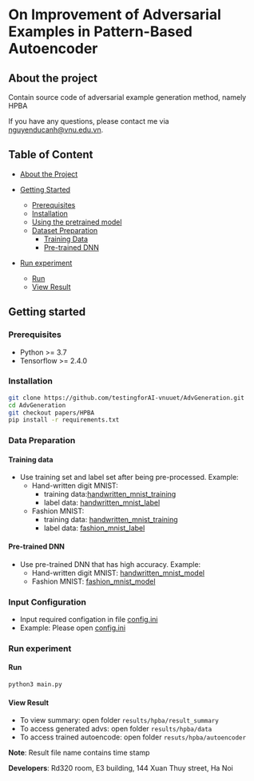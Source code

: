 # On Improvement of Adversarial Examples in Pattern-Based Autoencoder


## About the project
Contain source code of adversarial example generation method, namely HPBA 

If you have any questions, please contact me via nguyenducanh@vnu.edu.vn.

## Table of Content 

* [About the Project](#about-the-project)
* [Getting Started](#getting-started)
  * [Prerequisites](#prerequisites)
  * [Installation](#installation)
  * [Using the pretrained model](#Using-the-pretrained-model)
  * [Dataset Preparation](#Dataset-Preparation)
    * [Training Data](#Training-data)
    * [Pre-trained DNN](#Pre-trained-DNN)

* [Run experiment](#Run-experiment)
  * [Run](#run)
  * [View Result](#View-Result)


## Getting started

### Prerequisites

* Python >= 3.7
* Tensorflow >= 2.4.0
### Installation
```sh
git clone https://github.com/testingforAI-vnuuet/AdvGeneration.git
cd AdvGeneration
git checkout papers/HPBA
pip install -r requirements.txt
```
### Data Preparation

#### Training data
- Use training set and label set after being pre-processed. Example:
  - Hand-written digit MNIST: 
      - training data:[handwritten_mnist_training](https://drive.google.com/file/d/1R7gvFYTrtH75cV7qDg_zaQJ5J8ccIZCV/view?usp=sharing)
      - label data: [handwritten_mnist_label](https://drive.google.com/file/d/1miFdEi1X8Fr6hZx9_9UbWOmC8MPS27AJ/view?usp=sharing)
  - Fashion MNIST: 
      - training data: [handwritten_mnist_training](https://drive.google.com/file/d/1rEDOowWbCvKFPphJMtoSW0UHvEZYAmxV/view?usp=sharing)
      - label data:  [fashion_mnist_label](https://drive.google.com/file/d/1miFdEi1X8Fr6hZx9_9UbWOmC8MPS27AJ/view?usp=sharing)
#### Pre-trained DNN
- Use pre-trained DNN that has high accuracy. Example:
  - Hand-written digit MNIST: [handwritten_mnist_model](https://drive.google.com/file/d/1eBmWjM3HPp2Ci3e6dhd7iMNYCik2Se8q/view?usp=sharing)
  - Fashion MNIST: [fashion_mnist_model](https://drive.google.com/file/d/1aVk4oMzOSqsh7qzF_zXUC0Qy2ftHmP_B/view?usp=sharing)
### Input Configuration
- Input required configation in file [config.ini](config.ini)
- Example: Please open [config.ini](config.ini)
### Run experiment
#### Run
```sh
python3 main.py
```
#### View Result
- To view summary: open folder `results/hpba/result_summary`
- To access generated advs: open folder `results/hpba/data`
- To access trained autoencode: open folder `resuts/hpba/autoencoder`

**Note**: Result file name contains time stamp

**Developers**: Rd320 room, E3 building, 144 Xuan Thuy street, Ha Noi

